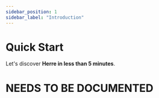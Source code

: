 ```yaml
---
sidebar_position: 1
sidebar_label: "Introduction"
---
```


# Quick Start

Let's discover **Herre in less than 5 minutes**.

# NEEDS TO BE DOCUMENTED
